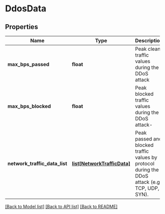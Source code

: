 # DdosData

## Properties
Name | Type | Description | Notes
------------ | ------------- | ------------- | -------------
**max_bps_passed** | **float** | Peak clean traffic values during the DDoS attack | [optional] 
**max_bps_blocked** | **float** | Peak blocked traffic values during the DDoS attack- | [optional] 
**network_traffic_data_list** | [**list[NetworkTrafficData]**](NetworkTrafficData.md) | Peak passed and blocked traffic values by protocol during the DDoS attack (e.g. TCP, UDP, SYN). | [optional] 

[[Back to Model list]](../README.md#documentation-for-models) [[Back to API list]](../README.md#documentation-for-api-endpoints) [[Back to README]](../README.md)

